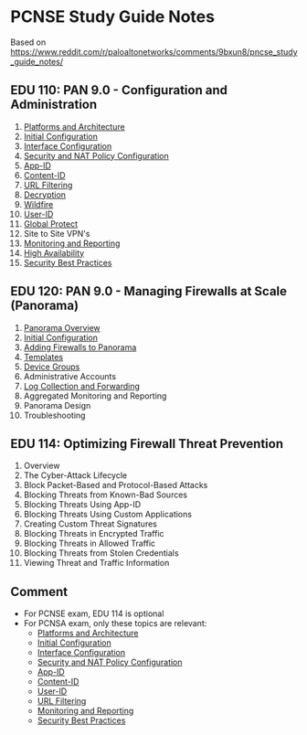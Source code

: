 # PCNSE Study Guide Notes

Based on https://www.reddit.com/r/paloaltonetworks/comments/9bxun8/pncse_study_guide_notes/

## EDU 110: PAN 9.0 - Configuration and Administration
1.  [Platforms and Architecture](Platforms-and-Architecture.md)
2.  [Initial Configuration](Initial-Configuration.md)
3.  [Interface Configuration](Interface-Configuration.md)
4.  [Security and NAT Policy Configuration](Security-and-NAT-Policy-Configuration.md)
5.  [App-ID](App-ID.md)
6.  [Content-ID](Content-ID.md)
7.  [URL Filtering](URL-Filtering.md)
8.  [Decryption](Decryption.md)
9.  [Wildfire](Wildfire.md)
10. [User-ID](User-ID.md)
11. [Global Protect](Global-Protect.md)
12. Site to Site VPN's
13. [Monitoring and Reporting](Monitoring-and-Reporting.md)
14. [High Availability](High-Availability.md)
15. [Security Best Practices](Security-Best-Practices.md)

## EDU 120: PAN 9.0 - Managing Firewalls at Scale (Panorama)
1.  [Panorama Overview](Panorama-Overview.md)
2.  [Initial Configuration](Panorama-Initial-Configuration.md)
3.  [Adding Firewalls to Panorama](Adding-Firewalls-to-Panorama.md)
4.  [Templates](Panorama-Templates.md)
5.  [Device Groups](Panorama-Device-Groups.md)
6.  Administrative Accounts
7.  [Log Collection and Forwarding](Log-Collection-and-Forwarding.md)
8.  Aggregated Monitoring and Reporting
9.  Panorama Design
10. Troubleshooting

## EDU 114: Optimizing Firewall Threat Prevention
1.  Overview
2.  The Cyber-Attack Lifecycle
3.  Block Packet-Based and Protocol-Based Attacks
4.  Blocking Threats from Known-Bad Sources
5.  Blocking Threats Using App-ID
6.  Blocking Threats Using Custom Applications
7.  Creating Custom Threat Signatures
8.  Blocking Threats in Encrypted Traffic
9.  Blocking Threats in Allowed Traffic
10. Blocking Threats from Stolen Credentials
11. Viewing Threat and Traffic Information

## Comment
* For PCNSE exam, EDU 114 is optional
* For PCNSA exam, only these topics are relevant:
  * [Platforms and Architecture](Platforms-and-Architecture.md)
  * [Initial Configuration](Initial-Configuration.md)
  * [Interface Configuration](Interface-Configuration.md)
  * [Security and NAT Policy Configuration](Security-and-NAT-Policy-Configuration.md)
  * [App-ID](App-ID.md)
  * [Content-ID](Content-ID.md)
  * [User-ID](User-ID.md)
  * [URL Filtering](URL-Filtering.md)
  * [Monitoring and Reporting](Monitoring-and-Reporting.md)
  * [Security Best Practices](Security-Best-Practices.md)

